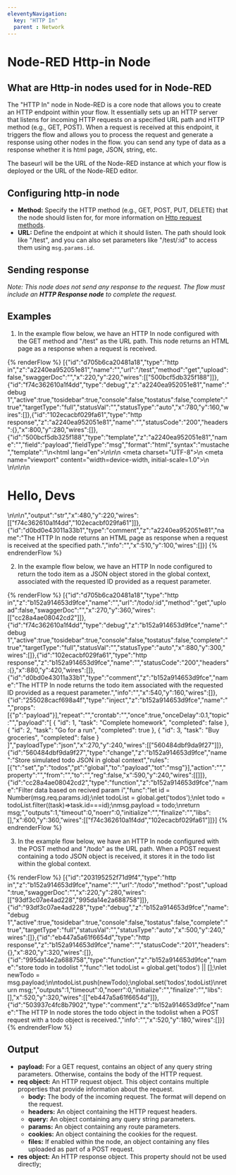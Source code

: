 ```yaml
---
eleventyNavigation:
  key: "HTTP In"
  parent : Network
---
```


# Node-RED Http-in Node

## What are Http-in nodes used for in Node-RED

The "HTTP In" node in Node-RED is a core node that allows you to create an HTTP endpoint within your flow. It essentially sets up an HTTP server that listens for incoming HTTP requests on a specified URL path and HTTP method (e.g., GET, POST). When a request is received at this endpoint, it triggers the flow and allows you to process the request and generate a response using other nodes in the flow. you can send any type of data as a response whether it is html page, JSON, string, etc.

The baseurl will be the URL of the Node-RED instance at which your flow is deployed or the URL of the Node-RED editor.

## Configuring http-in node

- **Method:** Specify the HTTP method (e.g., GET, POST, PUT, DELETE) that the node should listen for, for more information on [Http request methods](https://devdoc.net/web/developer.mozilla.org/en-US/docs/Web/HTTP/Methods.html).
- **URL:** Define the endpoint at which it should listen. The path should look like "/test", and you can also set parameters like "/test/:id" to access them using `msg.params.id`.

## Sending response

*Note: This node does not send any response to the request. The flow must include an **HTTP Response node** to complete the request.*

## Examples

1. In the example flow below, we have an HTTP In node configured with the GET method and "/test" as the URL path. This node returns an HTML page as a response when a request is received.

{% renderFlow %}
[{"id":"d705b6ca20481a18","type":"http in","z":"a2240ea952051e81","name":"","url":"/test","method":"get","upload":false,"swaggerDoc":"","x":220,"y":220,"wires":[["500bcf5db325f188"]]},{"id":"f74c362610a1f4dd","type":"debug","z":"a2240ea952051e81","name":"debug 1","active":true,"tosidebar":true,"console":false,"tostatus":false,"complete":"true","targetType":"full","statusVal":"","statusType":"auto","x":780,"y":160,"wires":[]},{"id":"102ecacbf029fa61","type":"http response","z":"a2240ea952051e81","name":"","statusCode":"200","headers":{},"x":800,"y":280,"wires":[]},{"id":"500bcf5db325f188","type":"template","z":"a2240ea952051e81","name":"","field":"payload","fieldType":"msg","format":"html","syntax":"mustache","template":"<!DOCTYPE html>\n<html lang=\"en\">\n\n<head>\n    <meta charset=\"UTF-8\">\n    <meta name=\"viewport\" content=\"width=device-width, initial-scale=1.0\">\n    <title>Devs page</title>\n</head>\n\n<body>\n    <h1>Hello, Devs</h1>\n</body>\n\n</html>","output":"str","x":480,"y":220,"wires":[["f74c362610a1f4dd","102ecacbf029fa61"]]},{"id":"d0bd0e43011a33b1","type":"comment","z":"a2240ea952051e81","name":"The HTTP In node returns an HTML page as response when a request is received at the specified path.","info":"","x":510,"y":100,"wires":[]}]
{% endrenderFlow %}

2. In the example flow below, we have an HTTP In node configured to return the todo item as a JSON object stored in the global context, associated with the requested ID provided as a request parameter.

{% renderFlow %}
[{"id":"d705b6ca20481a18","type":"http in","z":"b152a914653d9fce","name":"","url":"/todo/:id","method":"get","upload":false,"swaggerDoc":"","x":270,"y":360,"wires":[["cc28a4ae08042cd2"]]},{"id":"f74c362610a1f4dd","type":"debug","z":"b152a914653d9fce","name":"debug 1","active":true,"tosidebar":true,"console":false,"tostatus":false,"complete":"true","targetType":"full","statusVal":"","statusType":"auto","x":880,"y":300,"wires":[]},{"id":"102ecacbf029fa61","type":"http response","z":"b152a914653d9fce","name":"","statusCode":"200","headers":{},"x":880,"y":420,"wires":[]},{"id":"d0bd0e43011a33b1","type":"comment","z":"b152a914653d9fce","name":"The HTTP In node returns the todo item associated with the requested ID provided as a request parameter.","info":"","x":540,"y":160,"wires":[]},{"id":"255028cacf698a4f","type":"inject","z":"b152a914653d9fce","name":"","props":[{"p":"payload"}],"repeat":"","crontab":"","once":true,"onceDelay":0.1,"topic":"","payload":"[   {     \"id\": 1,     \"task\": \"Complete homework\",     \"completed\": false   },   {     \"id\": 2,     \"task\": \"Go for a run\",     \"completed\": true   },   {     \"id\": 3,     \"task\": \"Buy groceries\",     \"completed\": false   } ]","payloadType":"json","x":270,"y":240,"wires":[["560484dbf9da9f27"]]},{"id":"560484dbf9da9f27","type":"change","z":"b152a914653d9fce","name":"Store simulated todo JSON  in global context","rules":[{"t":"set","p":"todos","pt":"global","to":"payload","tot":"msg"}],"action":"","property":"","from":"","to":"","reg":false,"x":590,"y":240,"wires":[[]]},{"id":"cc28a4ae08042cd2","type":"function","z":"b152a914653d9fce","name":"Filter data based on recived param i","func":"let id = Number(msg.req.params.id);\nlet todoList = global.get('todos');\nlet todo = todoList.filter((task)=>task.id===id);\nmsg.payload = todo;\nreturn msg;","outputs":1,"timeout":0,"noerr":0,"initialize":"","finalize":"","libs":[],"x":600,"y":360,"wires":[["f74c362610a1f4dd","102ecacbf029fa61"]]}]
{% endrenderFlow %}

3. In the example flow below, we have an HTTP In node configured with the POST method and "/todo" as the URL path. When a POST request containing a todo JSON object is received, it stores it in the todo list within the global context.

{% renderFlow %}
[{"id":"203195252f71d9f4","type":"http in","z":"b152a914653d9fce","name":"","url":"/todo","method":"post","upload":true,"swaggerDoc":"","x":220,"y":280,"wires":[["93df3c07ae4ad228","995da14e2a688758"]]},{"id":"93df3c07ae4ad228","type":"debug","z":"b152a914653d9fce","name":"debug 1","active":true,"tosidebar":true,"console":false,"tostatus":false,"complete":"true","targetType":"full","statusVal":"","statusType":"auto","x":500,"y":240,"wires":[]},{"id":"eb447a5a61f6654d","type":"http response","z":"b152a914653d9fce","name":"","statusCode":"201","headers":{},"x":820,"y":320,"wires":[]},{"id":"995da14e2a688758","type":"function","z":"b152a914653d9fce","name":"store todo in todolist ","func":"let todoList = global.get('todos') || [];\nlet newTodo = msg.payload;\n\ntodoList.push(newTodo);\nglobal.set('todos',todoList)\nreturn msg;","outputs":1,"timeout":0,"noerr":0,"initialize":"","finalize":"","libs":[],"x":520,"y":320,"wires":[["eb447a5a61f6654d"]]},{"id":"503937c4fc8b7902","type":"comment","z":"b152a914653d9fce","name":"The HTTP In node stores the todo object in the todolist when a POST request with a todo object is received.","info":"","x":520,"y":180,"wires":[]}]
{% endrenderFlow %}

## Output 

- **payload:**
  For a GET request, contains an object of any query string parameters. Otherwise, contains the body of the HTTP request.
- **req object:**
  An HTTP request object. This object contains multiple properties that provide information about the request.
  - **body:** The body of the incoming request. The format will depend on the request.
  - **headers:** An object containing the HTTP request headers.
  - **query:** An object containing any query string parameters.
  - **params:** An object containing any route parameters.
  - **cookies:** An object containing the cookies for the request.
  - **files:** If enabled within the node, an object containing any files uploaded as part of a POST request.
- **res object:** An HTTP response object. This property should not be used directly;



